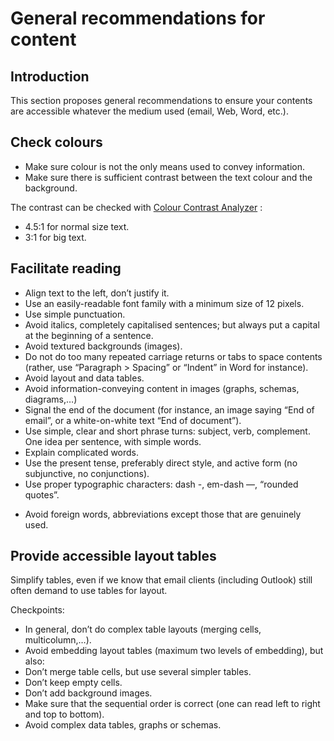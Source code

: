 # General recommendations for content
<script>$(document).ready(function () {
    setBreadcrumb([{"label":"General recommendations for content"}]);
});</script>

<style>h3 {font-size: 1rem;}</style>

## Introduction
This section proposes general recommendations to ensure your contents are accessible whatever the medium used (email, Web, Word, etc.).

## Check colours

- Make sure colour is not the only means used to convey information.
- Make sure there is sufficient contrast between the text colour and the background.

The contrast can be checked with <a href="https://www.paciellogroup.com/resources/contrastanalyser/" hreflang="en" lang="en">Colour Contrast Analyzer</a>&nbsp;:
 - 4.5:1 for normal size text.
 - 3:1 for big text.

## Facilitate reading

- Align text to the left, don’t justify it.
- Use an easily-readable font family with a minimum size of 12 pixels.
- Use simple punctuation.
- Avoid italics, completely capitalised sentences; but always put a capital at the beginning of a sentence.
- Avoid textured backgrounds (images).
- Do not do too many repeated carriage returns or tabs to space contents (rather, use “Paragraph&nbsp;&gt; Spacing” or “Indent” in Word for instance).
- Avoid layout and data tables.
- Avoid information-conveying content in images (graphs, schemas, diagrams,…)
- Signal the end of the document (for instance, an image saying “End of email”, or a white-on-white text “End of document”).
- Use simple, clear and short phrase turns: subject, verb, complement. One idea per sentence, with simple words.
- Explain complicated words.
- Use the present tense, preferably direct style, and active form (no subjunctive, no conjunctions).
- Use proper typographic characters: dash -, em-dash —, “rounded quotes”.
<!-- removed 1 line re: accents and caps – not relevant in English --> 
- Avoid foreign words, abbreviations except those that are genuinely used.

## Provide accessible layout tables

Simplify tables, even if we know that email clients (including Outlook) still often demand to use tables for layout.

Checkpoints:

- In general, don’t do complex table layouts (merging cells, multicolumn,…).
- Avoid embedding layout tables (maximum two levels of embedding), but also:
- Don’t merge table cells, but use several simpler tables.
- Don’t keep empty cells.
- Don’t add background images.
- Make sure that the sequential order is correct (one can read left to right and top to bottom).
- Avoid complex data tables, graphs or schemas.

&nbsp;
<!--  This file is part of a11y-guidelines | Our vision of mobile & web accessibility guidelines and best practices, with valid/invalid examples.
 Copyright (C) 2016  Orange SA
 See the Creative Commons Legal Code Attribution-ShareAlike 3.0 Unported License for more details (LICENSE file). -->